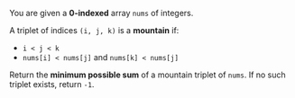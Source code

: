 You are given a **0-indexed** array `nums` of integers.

A triplet of indices `(i, j, k)` is a **mountain** if:

- `i < j < k`
- `nums[i] < nums[j]` and `nums[k] < nums[j]`

Return the **minimum possible sum** of a mountain triplet of `nums`. If no such triplet exists, return `-1`.